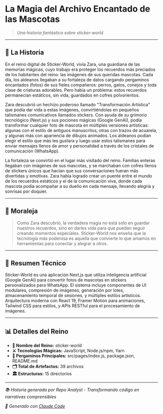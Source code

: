 # La Magia del Archivo Encantado de las Mascotas

> *Una historia fantástica sobre sticker-world*

---

## 🏰 La Historia

En el reino digital de Sticker-World, vivía Zara, una guardiana de las memorias mágicas, cuyo trabajo era proteger los recuerdos más preciados de los habitantes del reino: las imágenes de sus queridas mascotas. Cada día, los aldeanos llegaban a su fortaleza de datos cargando pergaminos encantados (fotos) de sus fieles compañeros: perros, gatos, conejos y toda clase de criaturas adorables. Pero había un problema: estos recuerdos permanecían estáticos, sin vida, guardados en cofres polvorientos.

Zara descubrió un hechizo poderoso llamado "Transformación Artística" que podía dar vida a estas imágenes, convirtiéndolas en pequeños talismanes comunicativos llamados stickers. Con ayuda de su grimorio tecnológico (Next.js) y sus pociones mágicas (Google GenAI), podía transformar cualquier foto de mascota en múltiples versiones artísticas: algunas con el estilo de antiguos manuscritos, otras con trazos de acuarela, y algunas más con apariencia de dibujos animados. Los aldeanos podían elegir el estilo que más les gustara y luego usar estos talismanes para enviar mensajes llenos de amor y personalidad a través de los cristales de comunicación (WhatsApp).

La fortaleza se convirtió en el lugar más visitado del reino. Familias enteras llegaban con imágenes de sus mascotas, y se marchaban con cofres llenos de stickers únicos que hacían que sus conversaciones fueran más divertidas y emotivas. Zara había logrado crear un puente entre el mundo de los recuerdos estáticos y el de la comunicación viva, donde cada mascota podía acompañar a su dueño en cada mensaje, llevando alegría y sonrisas por doquier.

---

## 💭 Moraleja

> Como Zara descubrió, la verdadera magia no está solo en guardar nuestros recuerdos, sino en darles vida para que puedan seguir creando momentos especiales. Sticker-World nos enseña que la tecnología más poderosa es aquella que convierte lo que amamos en herramientas para conectar y alegrar a otros.

---

## 🔧 Resumen Técnico

Sticker-World es una aplicación Next.js que utiliza inteligencia artificial (Google GenAI) para convertir fotos de mascotas en stickers personalizados para WhatsApp. El sistema incluye componentes de UI modulares, compresión de imágenes, generación por lotes, almacenamiento temporal de sesiones, y múltiples estilos artísticos. Arquitectura moderna con React 19, Framer Motion para animaciones, Tailwind CSS para estilos, y APIs RESTful para el procesamiento de imágenes.

---

## 📊 Detalles del Reino

- **🏰 Nombre del Reino:** sticker-world
- **⚔️ Tecnologías Mágicas:** JavaScript, Node.js/npm, Yarn
- **📜 Pergaminos Principales:** src/pages/index.js, package.json, README.md
- **🗂️ Total de Artefactos:** 39 archivos
- **🏛️ Estructuras:** 15 directorios

---

*📚 Historia generada por Repo Analyst - Transformando código en narrativas comprensibles*

*🤖 Generado con [Claude Code](https://claude.ai/code)*
